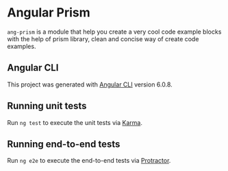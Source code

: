 # Angular Prism
`ang-prism` is a module that help you create a very cool code example blocks with the help of prism library, clean and concise way of create code examples.

## Angular CLI
This project was generated with [Angular CLI](https://github.com/angular/angular-cli) version 6.0.8.

## Running unit tests

Run `ng test` to execute the unit tests via [Karma](https://karma-runner.github.io).

## Running end-to-end tests

Run `ng e2e` to execute the end-to-end tests via [Protractor](http://www.protractortest.org/).

